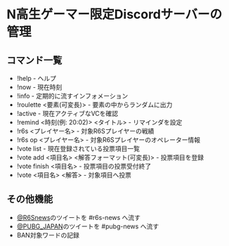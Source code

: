 # N高生ゲーマー限定Discordサーバーの管理

## コマンド一覧
- !help - ヘルプ
- !now - 現在時刻
- !info - 定期的に流すインフォメーション
- !roulette <要素(可変長)> - 要素の中からランダムに出力
- !active - 現在アクティブなVCを確認
- !remind <時刻(例: 20:02)> <タイトル> - リマインダを設定
- !r6s <プレイヤー名> - 対象R6Sプレイヤーの戦績
- !r6s op <プレイヤー名> - 対象R6Sプレイヤーのオペレーター情報
- !vote list - 現在登録されている投票項目一覧
- !vote add <項目名> <解答フォーマット(可変長)> - 投票項目を登録
- !vote finish <項目名> - 投票項目の投票受付終了
- !vote <項目名> <解答> - 対象項目へ投票

## その他機能
- [@R6Snews](https://twitter.com/R6Snews)のツイートを #r6s-news へ流す
- [@PUBG_JAPAN](https://twitter.com/PUBG_JAPAN)のツイートを #pubg-news へ流す
- BAN対象ワードの記録